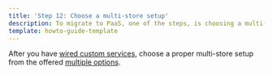 ```yaml
---
title: 'Step 12: Choose a multi-store setup'
description: To migrate to PaaS, one of the steps, is choosing a multi-store setup
template: howto-guide-template
---
```


After you have [wired custom services](/docs/scos/dev/migration-concepts/migrate-to-paas/step-11-wire-custom-services.html), choose a proper multi-store setup from the offered [multiple options](docs/ca/dev/multi-store-setups/multistore-setup-options.html). 

